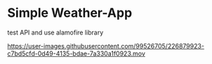 # Simple Weather-App
test API and use alamofire library






https://user-images.githubusercontent.com/99526705/226879923-c7bd5cfd-0d49-4135-bdae-7a330a1f0923.mov


